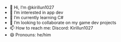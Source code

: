 - 👋 Hi, I’m @kirillun1027
- 👀 I’m interested in app dev
- 🌱 I’m currently learning C#
- 💞️ I’m looking to collaborate on my game dev projects
- 📫 How to reach me: Discord: Kirillun1027
- 😄 Pronouns: he/him

<!---
kirillun1027/kirillun1027 is a ✨ special ✨ repository because its `README.md` (this file) appears on your GitHub profile.
You can click the Preview link to take a look at your changes.
--->
